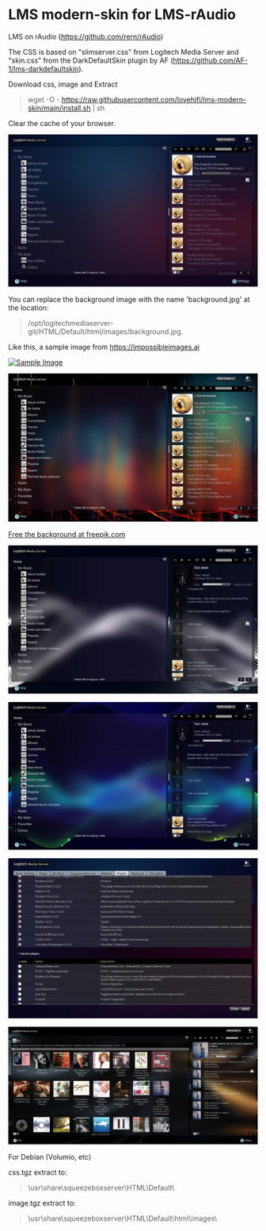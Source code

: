 # LMS modern-skin for LMS-rAudio
LMS on rAudio (https://github.com/rern/rAudio)
>
The CSS is based on "slimserver.css" from Logitech Media Server and "skin.css" from the DarkDefaultSkin plugin by AF (https://github.com/AF-1/lms-darkdefaultskin).

>
Download css, image and Extract
> wget -O - https://raw.githubusercontent.com/lovehifi/lms-modern-skin/main/install.sh | sh
>
>
Clear the cache of your browser.

![Screenshot](LMS-skin.png)

You can replace the background image with the name 'background.jpg' at the location:
>
> /opt/logitechmediaserver-git/HTML/Default/html/images/background.jpg.
>
Like this, a sample image from https://impossibleimages.ai
>
>
[![Sample Image](https://cdn.impossibleimages.ai/wp-content/uploads/2023/04/25130515/background-image-generators.jpg)](https://cdn.impossibleimages.ai/wp-content/uploads/2023/04/25130515/background-image-generators.jpg)
>
![Screenshot](LMS-skin-2.jpg)
>
[Free the background at freepik.com](https://www.freepik.com/search?format=search&page=2&query=equalizer+wave+background)
>

![Screenshot](LMS-skin-3.jpg)
>
![Screenshot](LMS-skin-4.jpg)
>
![Screenshot](LMS-skin-setting.jpg)

![Screenshot](LMS-skin-6.jpg)
>
For Debian (Volumio, etc)
>
css.tgz extract to:
> \usr\share\squeezeboxserver\HTML\Default\
>
image.tgz extract to:
>
> \usr\share\squeezeboxserver\HTML\Default\html\images\
